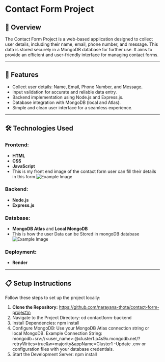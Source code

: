 # Contact Form Project

## 📄 Overview
The Contact Form Project is a web-based application designed to collect user details, including their name, email, phone number, and message. This data is stored securely in a MongoDB database for further use. It aims to provide an efficient and user-friendly interface for managing contact forms.

---

## 🚀 Features
- Collect user details: Name, Email, Phone Number, and Message.
- Input validation for accurate and reliable data entry.
- Backend implementation using Node.js and Express.js.
- Database integration with MongoDB (local and Atlas).
- Simple and clean user interface for a seamless experience.

---

## 🛠️ Technologies Used
### Frontend:
- **HTML**
- **CSS**
- **JavaScript**
-  This is my front end image of the contact form user can fill their details in this form
![Example Image](https://i.postimg.cc/5yVHVGpG/Screenshot-2025-01-08-143949.png)


### Backend:
- **Node.js**
- **Express.js**

### Database:
- **MongoDB Atlas** and **Local MongoDB**
- This is how the user Data can be Stored in mongoDB database
![Example Image](https://i.postimg.cc/qRkVHxyw/Screenshot-2025-01-08-143904.png)


### Deployment:
- **Render**

---

## 📋 Setup Instructions
Follow these steps to set up the project locally:

1. **Clone the Repository:**
   https://github.com/narayana-thota/contact-form-project\n
2. Navigate to the Project Directory:
   cd contactform-backend
3. Install Dependencies:
    npm install
4. Configure MongoDB:
Use your MongoDB Atlas connection string or local MongoDB.
Example Connection String:
 mongodb+srv://<user_name>:<password>@cluster1.p4s9x.mongodb.net/?retryWrites=true&w=majority&appName=Cluster1
 -Update .env or configuration files with your database credentials.
5. Start the Development Server:
   npm install



